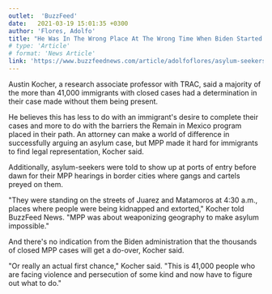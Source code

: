 ```yaml
---
outlet:  'BuzzFeed'
date:   2021-03-19 15:01:35 +0300
author: 'Flores, Adolfo'
title: "He Was In The Wrong Place At The Wrong Time When Biden Started Letting Asylum-Seekers Back Into The US. Now All He Can Do Is Wait"
# type: 'Article'
# format: 'News Article'
link: 'https://www.buzzfeednews.com/article/adolfoflores/asylum-seekers-stuck-in-mexico-wait-for-biden'
---
```

Austin Kocher, a research associate professor with TRAC, said a majority of the more than 41,000 immigrants with closed cases had a determination in their case made without them being present.

He believes this has less to do with an immigrant's desire to complete their cases and more to do with the barriers the Remain in Mexico program placed in their path. An attorney can make a world of difference in successfully arguing an asylum case, but MPP made it hard for immigrants to find legal representation, Kocher said.

Additionally, asylum-seekers were told to show up at ports of entry before dawn for their MPP hearings in border cities where gangs and cartels preyed on them.

"They were standing on the streets of Juarez and Matamoros at 4:30 a.m., places where people were being kidnapped and extorted," Kocher told BuzzFeed News. "MPP was about weaponizing geography to make asylum impossible."

And there's no indication from the Biden administration that the thousands of closed MPP cases will get a do-over, Kocher said.

"Or really an actual first chance," Kocher said. "This is 41,000 people who are facing violence and persecution of some kind and now have to figure out what to do."